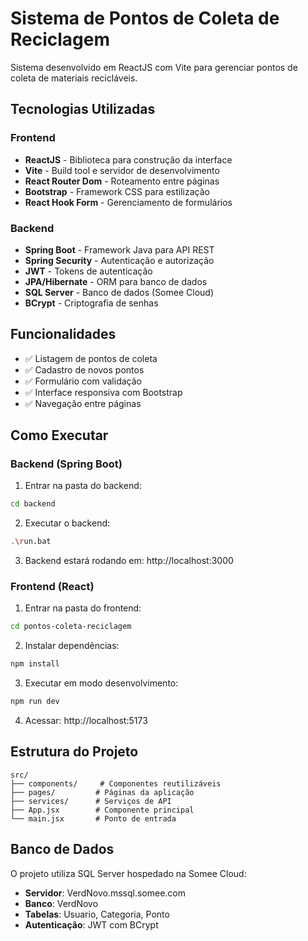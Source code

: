 # Sistema de Pontos de Coleta de Reciclagem

Sistema desenvolvido em ReactJS com Vite para gerenciar pontos de coleta de materiais recicláveis.

## Tecnologias Utilizadas

### Frontend
- **ReactJS** - Biblioteca para construção da interface
- **Vite** - Build tool e servidor de desenvolvimento
- **React Router Dom** - Roteamento entre páginas
- **Bootstrap** - Framework CSS para estilização
- **React Hook Form** - Gerenciamento de formulários

### Backend
- **Spring Boot** - Framework Java para API REST
- **Spring Security** - Autenticação e autorização
- **JWT** - Tokens de autenticação
- **JPA/Hibernate** - ORM para banco de dados
- **SQL Server** - Banco de dados (Somee Cloud)
- **BCrypt** - Criptografia de senhas

## Funcionalidades

- ✅ Listagem de pontos de coleta
- ✅ Cadastro de novos pontos
- ✅ Formulário com validação
- ✅ Interface responsiva com Bootstrap
- ✅ Navegação entre páginas

## Como Executar

### Backend (Spring Boot)
1. Entrar na pasta do backend:
```bash
cd backend
```

2. Executar o backend:
```bash
.\run.bat
```

3. Backend estará rodando em: http://localhost:3000

### Frontend (React)
1. Entrar na pasta do frontend:
```bash
cd pontos-coleta-reciclagem
```

2. Instalar dependências:
```bash
npm install
```

3. Executar em modo desenvolvimento:
```bash
npm run dev
```

4. Acessar: http://localhost:5173

## Estrutura do Projeto

```
src/
├── components/     # Componentes reutilizáveis
├── pages/         # Páginas da aplicação
├── services/      # Serviços de API
├── App.jsx        # Componente principal
└── main.jsx       # Ponto de entrada
```

## Banco de Dados

O projeto utiliza SQL Server hospedado na Somee Cloud:
- **Servidor**: VerdNovo.mssql.somee.com
- **Banco**: VerdNovo
- **Tabelas**: Usuario, Categoria, Ponto
- **Autenticação**: JWT com BCrypt